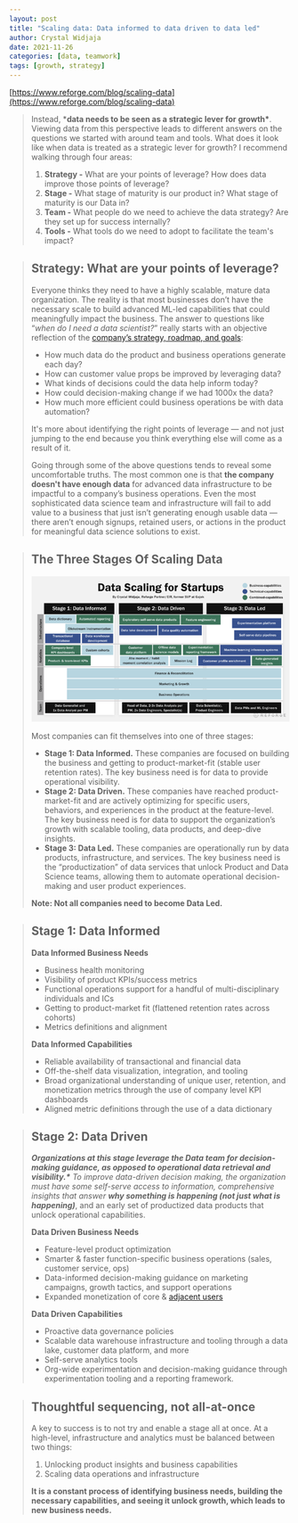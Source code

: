 ```yaml
---
layout: post
title: "Scaling data: Data informed to data driven to data led"
author: Crystal Widjaja
date: 2021-11-26
categories: [data, teamwork]
tags: [growth, strategy]
---
```

[https://www.reforge.com/blog/scaling-data](https://www.reforge.com/blog/scaling-data)

> Instead, ***data needs to be seen as a strategic lever for growth\***.  Viewing data from this perspective leads to different answers on the questions we started with around team and tools.  What does it look like when data is treated as a strategic lever for growth?  I recommend walking through four areas:
>
> 1. **Strategy -** What are your points of leverage? How does data improve those points of leverage?
> 2. **Stage -** What stage of maturity is our product in? What stage of maturity is our Data in?
> 3. **Team -** What people do we need to achieve the data strategy? Are they set up for success internally?
> 4. **Tools -** What tools do we need to adopt to facilitate the team's impact?

> ## Strategy: What are your points of leverage?
>
> Everyone thinks they need to have a highly scalable, mature data organization. The reality is that most businesses don’t have the necessary scale to build advanced ML-led capabilities that could meaningfully impact the business. The answer to questions like “*when do I need a data scientist?*” really starts with an objective reflection of the [company’s strategy, roadmap, and goals](https://www.reforge.com/blog/the-product-strategy-stack):
>
> - How much data do the product and business operations generate each day?
> - How can customer value props be improved by leveraging data?
> - What kinds of decisions could the data help inform today?
> - How could decision-making change if we had 1000x the data?
> - How much more efficient could business operations be with data automation?
>
> It's more about identifying the right points of leverage — and not just jumping to the end because you think everything else will come as a result of it.
>
> Going through some of the above questions tends to reveal some uncomfortable truths. The most common one is that **the company doesn't have enough data** for advanced data infrastructure to be impactful to a company’s business operations. Even the most sophisticated data science team and infrastructure will fail to add value to a business that just isn’t generating enough usable data — there aren’t enough signups, retained users, or actions in the product for meaningful data science solutions to exist.

> ## The Three Stages Of Scaling Data
>
> ![img](img/Data+Scaling+Framework.png)
>
> Most companies can fit themselves into one of three stages:
>
> - **Stage 1: Data Informed.** These companies are focused on building the business and getting to product-market-fit (stable user retention rates). The key business need is for data to provide operational visibility.
> - **Stage 2: Data Driven.** These companies have reached product-market-fit and are actively optimizing for specific users, behaviors, and experiences in the product at the feature-level. The key business need is for data to support the organization’s growth with scalable tooling, data products, and deep-dive insights.
> - **Stage 3: Data Led.** These companies are operationally run by data products, infrastructure, and services. The key business need is the “productization” of data services that unlock Product and Data Science teams, allowing them to automate operational decision-making and user product experiences.
>
> **Note: Not all companies need to become Data Led.**

> ## Stage 1: Data Informed
>
> **Data Informed Business Needs**
>
> - Business health monitoring
> - Visibility of product KPIs/success metrics
> - Functional operations support for a handful of multi-disciplinary individuals and ICs
> - Getting to product-market fit (flattened retention rates across cohorts)
> - Metrics definitions and alignment
>
> **Data Informed Capabilities**
>
> - Reliable availability of transactional and financial data
> - Off-the-shelf data visualization, integration, and tooling
> - Broad organizational understanding of unique user, retention, and monetization metrics through the use of company level KPI dashboards
> - Aligned metric definitions through the use of a data dictionary

> ## Stage 2: Data Driven
>
> ***Organizations at this stage leverage the Data team for decision-making guidance, as opposed to operational data retrieval and visibility.\*** To improve data-driven decision making, the organization must have some self-serve access to information, comprehensive insights that answer **why something is happening (not just what is happening)***, and an early set of productized data products that unlock operational capabilities.
>
> **Data Driven Business Needs**
> - Feature-level product optimization
> - Smarter & faster function-specific business operations (sales, customer service, ops)
> - Data-informed decision-making guidance on marketing campaigns, growth tactics, and support operations
> - Expanded monetization of core & [adjacent users](https://andrewchen.com/the-adjacent-user-theory/)
>
> **Data Driven Capabilities**
> - Proactive data governance policies
> - Scalable data warehouse infrastructure and tooling through a data lake, customer data platform, and more
> - Self-serve analytics tools
> - Org-wide experimentation and decision-making guidance through experimentation tooling and a reporting framework.

> ## Thoughtful sequencing, not all-at-once
>
> A key to success is to not try and enable a stage all at once.  At a high-level, infrastructure and analytics must be balanced between two things:
>
> 1. Unlocking product insights and business capabilities
> 2. Scaling data operations and infrastructure
>
> **It is a constant process of identifying business needs, building the necessary capabilities, and seeing it unlock growth, which leads to new business needs.**
